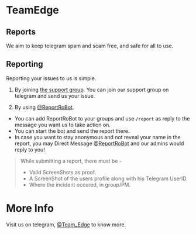 # TeamEdge
## Reports

We aim to keep telegram spam and scam free, and safe for all to use.

## Reporting
Reporting your issues to us is simple. 
1. By joining [the support group](https://t.me/joinchat/SH9DNZQhgaAjoalg).
You can join our support group on telegram and send us your issue. 

2. By using [@ReportRoBot](https://t.me/ReportRoBot).
- You can add ReportRoBot to your groups and use `/report` as reply to the message you want us to take action on.
- You can start the bot and send the report there.
- In case you want to stay anonymous and not reveal your name in the report, you may Direct Message  [@ReportRoBot](https://t.me/ReportRoBot) and our admins would reply to you!

> While submitting a report, there must be -
> - Vaild ScreenShots as proof.
> - A ScreenShot of the users profile along with his Telegram UserID.
> - Where the incident occured, in group/PM.

# More Info
Visit us on telegram, [@Team_Edge](https://t.me/Team_Edge) to know more.
